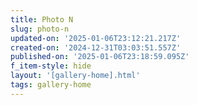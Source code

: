 ```yaml
---
title: Photo N
slug: photo-n
updated-on: '2025-01-06T23:12:21.217Z'
created-on: '2024-12-31T03:03:51.557Z'
published-on: '2025-01-06T23:18:59.095Z'
f_item-style: hide
layout: '[gallery-home].html'
tags: gallery-home
---
```



